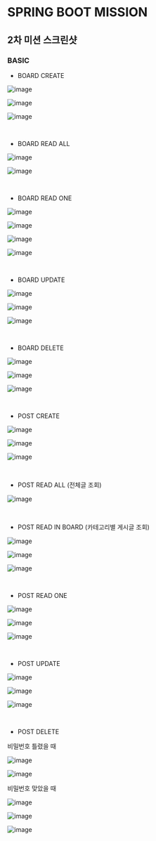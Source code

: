# SPRING BOOT MISSION

## 2차 미션 스크린샷

### BASIC 

- BOARD CREATE

![image](https://user-images.githubusercontent.com/98807166/155000597-7ded74e2-e4f4-4814-9c12-0d5a4a9956de.png)

![image](https://user-images.githubusercontent.com/98807166/155000793-a0e6f578-8eb3-4d58-8310-2029882192fa.png)

![image](https://user-images.githubusercontent.com/98807166/155000856-2c548eb4-b5ae-44b3-baec-a1f4a1cf03af.png)

<br/>

- BOARD READ ALL

![image](https://user-images.githubusercontent.com/98807166/155004569-a485cbc8-3edb-4199-8084-6b0218fadbe1.png)

![image](https://user-images.githubusercontent.com/98807166/155003698-68102a12-048f-422e-bbb3-f1a71683d327.png)

<br/>

- BOARD READ ONE

![image](https://user-images.githubusercontent.com/98807166/155002584-b6bd011d-0da0-41e8-a022-977c3ce980d2.png)

![image](https://user-images.githubusercontent.com/98807166/155004826-e989d44f-030d-482e-bb56-4bd3996f5b3e.png)

![image](https://user-images.githubusercontent.com/98807166/155004914-ee4ed092-1126-4c92-96f3-623cb8d5ad41.png)

![image](https://user-images.githubusercontent.com/98807166/155004990-63d1e266-a08b-4d92-b88e-6cd24d853a2a.png)

<br/>

- BOARD UPDATE

![image](https://user-images.githubusercontent.com/98807166/155005743-107f82d2-42b1-4567-a3bd-4985c7393e42.png)

![image](https://user-images.githubusercontent.com/98807166/155005850-e7c5c918-6e78-4e78-bf08-a3269ea793a9.png)

![image](https://user-images.githubusercontent.com/98807166/155005913-5af52368-3791-40bc-afe8-7f3365c80b8f.png)

<br/>

- BOARD DELETE

![image](https://user-images.githubusercontent.com/98807166/155008366-0c6f4334-a17c-4223-98a7-ffc6e8b08c02.png)

![image](https://user-images.githubusercontent.com/98807166/155008429-80c2143b-466e-4ac7-b070-815538e29d6c.png)

![image](https://user-images.githubusercontent.com/98807166/155008506-7af49ed9-d107-4262-8d3e-3337c628073b.png)

<br/>

- POST CREATE

![image](https://user-images.githubusercontent.com/98807166/155014401-b9578dbf-d5e2-4308-a436-fe1edd0f5208.png)

![image](https://user-images.githubusercontent.com/98807166/155014516-15cdfe91-ac08-4c35-85f9-aa1db114e03f.png)

![image](https://user-images.githubusercontent.com/98807166/155014646-705b51f5-4ef6-494b-83e4-452f6305b2d3.png)

<br/>

- POST READ ALL (전체글 조회)

![image](https://user-images.githubusercontent.com/98807166/155014748-5ef88b6d-5bab-449d-b248-ec5c0a95de83.png)

<br/>

- POST READ IN BOARD (카테고리별 게시글 조회)

![image](https://user-images.githubusercontent.com/98807166/155014826-e4738ab9-2b29-4da7-96eb-4dd2525452e4.png)

![image](https://user-images.githubusercontent.com/98807166/155014867-9eac8132-30d8-4155-aa39-4636225804eb.png)

![image](https://user-images.githubusercontent.com/98807166/155014902-b5c6b1d5-9a9f-431c-891f-ce98713d69fc.png)

<br/>

- POST READ ONE

![image](https://user-images.githubusercontent.com/98807166/155014966-da5ec396-a007-4fde-89de-10d524cb92b5.png)

![image](https://user-images.githubusercontent.com/98807166/155015014-d84acdfc-b6d8-45b4-9bd9-80588116b723.png)

![image](https://user-images.githubusercontent.com/98807166/155015086-9bc5bf7c-b4bb-46ad-b376-3558d9b8ad74.png)

<br/>

- POST UPDATE

![image](https://user-images.githubusercontent.com/98807166/155015601-e854fef0-7893-424a-a6ca-5cd12e11b69c.png)

![image](https://user-images.githubusercontent.com/98807166/155015635-586c6b66-7cce-41e5-bacc-0570536f47b2.png)

![image](https://user-images.githubusercontent.com/98807166/155015718-3a7aff96-41f8-4453-a42c-fe1be087fab1.png)

<br/>

- POST DELETE

비밀번호 틀렸을 때

![image](https://user-images.githubusercontent.com/98807166/155018441-a8a40b27-f7cc-4e40-84a0-563f3b368986.png)

![image](https://user-images.githubusercontent.com/98807166/155018509-2038c203-a622-4095-90cb-2449705e64b8.png)

비밀번호 맞았을 때

![image](https://user-images.githubusercontent.com/98807166/155018695-e8b639ee-a1d1-4534-81d5-13fa09227ec2.png)

![image](https://user-images.githubusercontent.com/98807166/155018778-3731db52-8d61-4f85-b2eb-69c9ebf2c125.png)

![image](https://user-images.githubusercontent.com/98807166/155018832-45694804-f38f-401d-ba75-f7b1d655826a.png)

